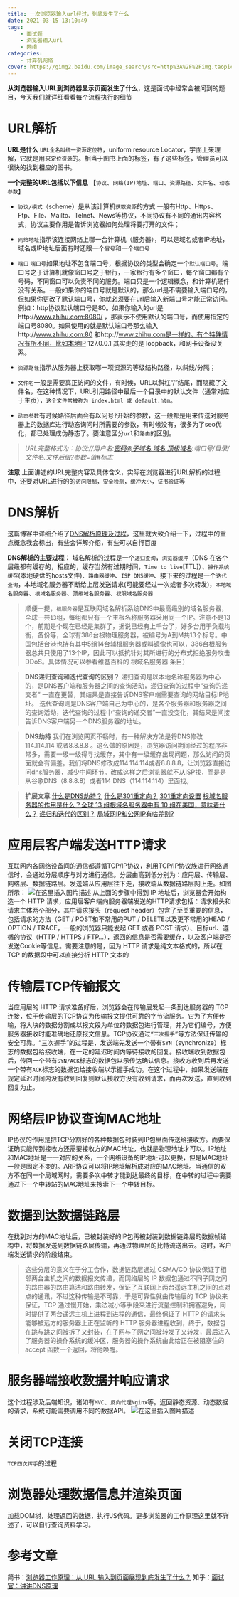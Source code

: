 ```yaml
---
title: 一次浏览器输入url经过，到底发生了什么
date: 2021-03-15 13:10:49
tags:
    - 面试题
    - 浏览器输入url
    - 网络
categories:
    - 计算机网络
cover: https://gimg2.baidu.com/image_search/src=http%3A%2F%2Fimg.taopic.com%2Fuploads%2Fallimg%2F130513%2F240422-1305130F30216.jpg&refer=http%3A%2F%2Fimg.taopic.com&app=2002&size=f9999,10000&q=a80&n=0&g=0n&fmt=jpeg?sec=1618374397&t=0c801f642fbc728c55bce6c4bd956603
---
```

**从浏览器输入URL到浏览器显示页面发生了什么**，这是面试中经常会被问到的题目，今天我们就详细看看每个流程执行的细节

# URL解析
**URL是什么**
`URL全名叫统一资源定位符`，uniform resource Locator，字面上来理解，它就是用来`定位资源`的。相当于图书上面的标签，有了这些标签，管理员可以很快的找到相应的图书。

**一个完整的URL包括以下信息**
【`协议`、`网络(IP)地址`、`端口`、`资源路径`、`文件名`、`动态参数`】

- `协议/模式`（scheme）是从该计算机`获取资源`的方式
		一般有Http、Https、Ftp、File、Mailto、Telnet、News等协议，不同协议有不同的通讯内容格式，协议主要作用是告诉浏览器如何处理将要打开的文件；
		
- `网络地址`指示该连接网络上哪一台计算机（服务器），可以是域名或者IP地址，域名或IP地址后面有时还跟一个`冒号`和一个`端口号`

- `端口`
		`端口号`如果地址不包含端口号，根据协议的类型会确定一个`默认端口号`。端口号之于计算机就像窗口号之于银行，一家银行有多个窗口，每个窗口都有个号码，不同窗口可以负责不同的服务。端口只是一个逻辑概念，和计算机硬件没有关系。一般如果你的端口号就是默认的，那么url是不需要输入端口号的，但如果你更改了默认端口号，你就必须要在url后输入新端口号才能正常访问。例如：http协议默认端口号是80。如果你输入的url是http://www.zhihu.com:8080/ ，那表示不使用默认的端口号，而使用指定的端口号8080。如果使用的就是默认端口号那么输入http://www.zhihu.com:80 和http://www.zhihu.com是一样的。有个特殊情况有所不同，比如本地IP 127.0.0.1 其实走的是 loopback，和网卡设备没关系。
		
- `资源路径`指示从服务器上获取哪一项资源的等级结构路径，以斜线/分隔；

- `文件名`一般是需要真正访问的文件，有时候，URL以斜杠“/”结尾，而隐藏了文件名，在这种情况下，URL引用路径中最后一个目录中的默认文件（通常对应于主页），`这个文件常被称为 index.html 或 default.htm`。

- `动态参数`有时候路径后面会有以问号`?`开始的参数，这一般都是用来传送对服务器上的数据库进行动态询问时所需要的参数，有时候没有，很多为了seo优化，都已处理成伪静态了。要注意区分`url`和`路由`的区别。

> *URL完整格式为：协议://用户名:密码@子域名.域名.顶级域名:端口号/目录/文件名.文件后缀?参数=值#标志*

**注意**
上面讲述的URL完整内容及具体含义，实际在浏览器进行URL解析的过程中，还要对URL进行的的`访问限制`，`安全检测`，`缓冲大小`，`证书验证`等

# DNS解析
这篇博客中详细介绍了[DNS解析原理及过程](https://blog.csdn.net/qq_36581961/article/details/114766885)，这里就大致介绍一下，过程中的重点概念我会标出，有些会详解介绍，有些可以自行百度

**DNS解析的主要过程：**  域名解析的过程是一个`递归查询`，`浏览器缓冲`（DNS 在各个层级都有缓存的，相应的，缓存当然有过期时间，`Time to live`[TTL]）、`操作系统缓存`(本地硬盘的hosts文件)、`路由器缓冲`、`ISP DNS缓冲`、接下来的过程是一个`迭代查询`，本地域名服务器不断给上层发送请求(可能要经过一次或者多次转发)，`本地域名服务器`、`根域名服务器`、`顶级域名服务器`、`权限域名服务器`

>顺便一提，`根服务器`是互联网域名解析系统DNS中最高级别的域名服务器，全球一共`13`组，每组都只有一个主根名称服务器采用同一个IP。注意不是13个，前期是个现在已经是集群了，据说已经有上千台了，好多台用于负载均衡，备份等，全球有386台根物理服务器，被编号为A到M共13个标号。中国包括台港也持有其中5组14台辅根服务器或叫镜像也可以，386台根服务器总共只使用了13个IP，因此可以抵抗针对其所进行的分布式拒绝服务攻击DDoS。具体情况可以参看维基百科的 根域名服务器 条目）

> **DNS递归查询和迭代查询的区别？**
递归查询是以本地名称服务器为中心的，是DNS客户端和服务器之间的查询活动，递归查询的过程中“查询的递交者” 一直在更替，其结果是直接告诉DNS客户端需要查询的网站目标IP地址。
迭代查询则是DNS客户端自己为中心的，是各个服务器和服务器之间的查询活动，迭代查询的过程中“查询的递交者”一直没变化，其结果是间接告诉DNS客户端另一个DNS服务器的地址。

> **DNS劫持**
> 我们在浏览网页不畅时，有一种解决方法是将DNS修改114.114.114 或者8.8.8.8 。这么做的原因是，浏览器访问期间经过的程序非常多，需要一级一级得寻找缓存，其中有一级缓存出现问题，那么访问的页面就会有偏差。我们将DNS修改成114.114.114或者8.8.8.8，让浏览器直接访问dns服务器，减少中间环节。改成这样之后浏览器就不从ISP找，而是是从谷歌DNS（8.8.8.8）或者114 DNS（114.114.114）里面找。

> **扩展文章**
> [什么是DNS劫持？](https://baike.baidu.com/item/%E5%9F%9F%E5%90%8D%E5%8A%AB%E6%8C%81/7657893?fromtitle=DNS%E5%8A%AB%E6%8C%81&fromid=6739044)
> [什么是301重定向？](https://baike.baidu.com/item/%E6%B0%B8%E4%B9%85%E9%87%8D%E5%AE%9A%E5%90%91/6519250?fromtitle=301%E9%87%8D%E5%AE%9A%E5%90%91&fromid=1135400) [301重定向设置](https://www.chinaz.com/web/2013/1212/330808.shtml)
> [根域名服务器的作用是什么？全球 13 组根域名服务器中有 10 组在美国，意味着什么？](https://www.zhihu.com/question/22364736)
> [递归和迭代的区别？](https://www.zhihu.com/question/20278387)
> [局域网IP和公网IP有啥差别?](https://www.zhihu.com/question/27714563)

# 应用层客户端发送HTTP请求
互联网内各网络设备间的通信都遵循TCP/IP协议，利用TCP/IP协议族进行网络通信时，会通过分层顺序与对方进行通信。分层由高到低分别为：应用层、传输层、网络层、数据链路层。发送端从应用层往下走，接收端从数据链路层网上走。如图所示：
![在这里插入图片描述](https://img-blog.csdnimg.cn/20210314105540825.png?x-oss-process=image/watermark,type_ZmFuZ3poZW5naGVpdGk,shadow_10,text_aHR0cHM6Ly9ibG9nLmNzZG4ubmV0L3FxXzM2NTgxOTYx,size_16,color_FFFFFF,t_70)
从上面的步骤中得到 IP 地址后，浏览器会开始构造一个 HTTP 请求，应用层客户端向服务器端发送的HTTP请求包括：请求报头和请求主体两个部分，其中请求报头（request header）包含了至关重要的信息，包括请求的方法（GET / POST和不常用的PUT / DELETE以及更不常用的HEAD / OPTION / TRACE，一般的浏览器只能发起 GET 或者 POST 请求）、目标url、遵循的协议（HTTP / HTTPS / FTP…），返回的信息是否需要缓存，以及客户端是否发送Cookie等信息。需要注意的是，因为 HTTP 请求是纯文本格式的，所以在 TCP 的数据段中可以直接分析 HTTP 文本的

# 传输层TCP传输报文
当应用层的 HTTP 请求准备好后，浏览器会在传输层发起一条到达服务器的 TCP 连接，位于传输层的TCP协议为传输报文提供可靠的字节流服务。它为了方便传输，将大块的数据分割成以报文段为单位的数据包进行管理，并为它们编号，方便服务器接收时能准确地还原报文信息。TCP协议通过`“三次握手”`等方法保证传输的安全可靠。“三次握手”的过程是，发送端先发送一个带有`SYN`（synchronize）标志的数据包给接收端，在一定的延迟时间内等待接收的回复。接收端收到数据包后，传回一个带有`SYN/ACK`标志的数据包以示传达确认信息。接收方收到后再发送一个带有`ACK`标志的数据包给接收端以示握手成功。在这个过程中，如果发送端在规定延迟时间内没有收到回复则默认接收方没有收到请求，而再次发送，直到收到回复为止。

# 网络层IP协议查询MAC地址
IP协议的作用是把TCP分割好的各种数据包封装到IP包里面传送给接收方。而要保证确实能传到接收方还需要接收方的MAC地址，也就是物理地址才可以。IP地址和MAC地址是一一对应的关系，一个网络设备的IP地址可以更换，但是MAC地址一般是固定不变的。ARP协议可以将IP地址解析成对应的MAC地址。当通信的双方不在同一个局域网时，需要多次中转才能到达最终的目标，在中转的过程中需要通过下一个中转站的MAC地址来搜索下一个中转目标。

# 数据到达数据链路层
在找到对方的MAC地址后，已被封装好的IP包再被封装到数据链路层的数据帧结构中，将数据发送到数据链路层传输，再通过物理层的比特流送出去。这时，客户端发送请求的阶段结束。

>这些分层的意义在于分工合作，数据链路层通过 CSMA/CD 协议保证了相邻两台主机之间的数据报文传递，而网络层的 IP 数据包通过不同子网之间的路由器的路由算法和路由转发，保证了互联网上两台遥远主机之间的点对点的通讯，不过这种传输是不可靠，于是可靠性就由传输层的 TCP 协议来保证，TCP 通过慢开始，乘法减小等手段来进行流量控制和拥塞避免，同时提供了两台遥远主机上进程到进程的通信，最终保证了 HTTP 的请求头能够被远方的服务器上正在监听的 HTTP 服务器进程收到，终于，数据包在跳与跳之间被拆了又封装，在子网与子网之间被转发了又转发，最后进入了服务器的操作系统的缓冲区，服务器的操作系统由此给正在被阻塞住的 accept 函数一个返回，将他唤醒。

# 服务器端接收数据并响应请求
这个过程涉及后端知识，诸如有`MVC`、`反向代理Nginx`等。返回静态资源、动态数据的请求，系统可能需要调用不同的数据API。
![在这里插入图片描述](https://img-blog.csdnimg.cn/20210314110154502.png?x-oss-process=image/watermark,type_ZmFuZ3poZW5naGVpdGk,shadow_10,text_aHR0cHM6Ly9ibG9nLmNzZG4ubmV0L3FxXzM2NTgxOTYx,size_16,color_FFFFFF,t_70)

# 关闭TCP连接
`TCP四次挥手`的过程

# 浏览器处理数据信息并渲染页面
加载DOM树，处理返回的数据，执行JS代码。更多浏览器的工作原理这里就不详述了，可以自行查询资料学习。

# 参考文章
简书：[浏览器工作原理：从 URL 输入到页面展现到底发生了什么？](https://www.jianshu.com/p/d616d887953a)
知乎：[面试官：讲讲DNS原理](https://zhuanlan.zhihu.com/p/79350395)

